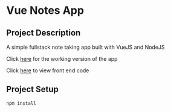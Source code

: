 # Vue Notes App

## Project Description

A simple fullstack note taking app built with VueJS and NodeJS

Click [here](https://vue-notes-app-38e15.firebaseapp.com/) for the working version of the app

Click [here](https://github.com/alephist/vue-notes-app-client) to view front end code

## Project Setup

```
npm install
```
